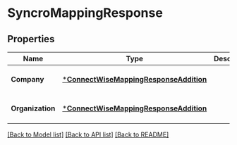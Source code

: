 # SyncroMappingResponse

## Properties
Name | Type | Description | Notes
------------ | ------------- | ------------- | -------------
**Company** | [***ConnectWiseMappingResponseAddition**](ConnectWiseMappingResponse_addition.md) |  | [optional] [default to null]
**Organization** | [***ConnectWiseMappingResponseAddition**](ConnectWiseMappingResponse_addition.md) |  | [optional] [default to null]

[[Back to Model list]](../README.md#documentation-for-models) [[Back to API list]](../README.md#documentation-for-api-endpoints) [[Back to README]](../README.md)


